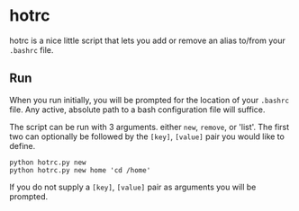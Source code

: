 # hotrc

hotrc is a nice little script that lets you add or remove an alias to/from your `.bashrc` file.

## Run

When you run initially, you will be prompted for the location of your `.bashrc` file.
Any active, absolute path to a bash configuration file will suffice.

The script can be run with 3 arguments. either `new`, `remove`, or 'list'.
The first two can optionally be followed by the `[key]`, `[value]` pair you would like to define.

    python hotrc.py new
    python hotrc.py new home 'cd /home'

If you do not supply a `[key]`, `[value]` pair as arguments you will be prompted.
